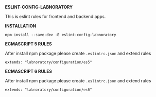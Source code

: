 **ESLINT-CONFIG-LABNORATORY**

This is eslint rules for frontend and backend apps.


**INSTALLATION**

```
npm install --save-dev -E eslint-config-labnoratory
```

**ECMASCRIPT 5 RULES**

After install npm package please create `.eslintrc.json` and extend rules
```
extends: "labnoratory/configuration/es5"
```

**ECMASCRIPT 6 RULES**

After install npm package please create `.eslintrc.json` and extend rules
```
extends: "labnoratory/configuration/es6"
```
